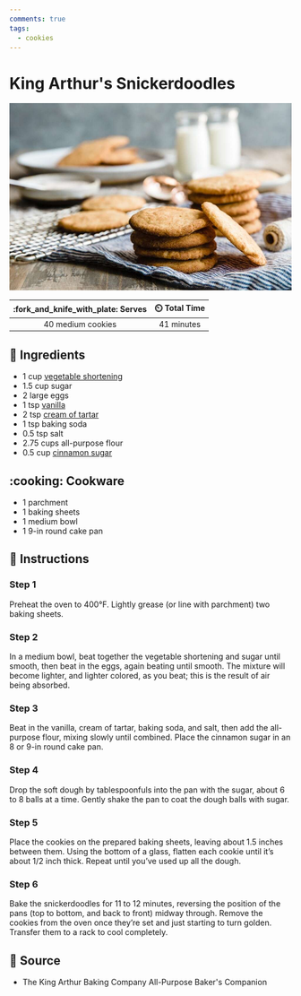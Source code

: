 ```yaml
---
comments: true
tags:
  - cookies
---
```

# King Arthur's Snickerdoodles

![King Arthur's Snickerdoodles](../assets/images/king-arthur's-snickerdoodles.jpg)

| :fork_and_knife_with_plate: Serves | :timer_clock: Total Time |
|:----------------------------------:|:-----------------------: |
| 40 medium cookies | 41 minutes |

## :salt: Ingredients

- 1 cup [vegetable shortening][4]
- 1.5 cup sugar
- 2 large eggs
- 1 tsp [vanilla][3]
- 2 tsp [cream of tartar][1]
- 1 tsp baking soda
- 0.5 tsp salt
- 2.75 cups all-purpose flour
- 0.5 cup [cinnamon sugar][2]

## :cooking: Cookware

- 1 parchment
- 1 baking sheets
- 1 medium bowl
- 1 9-in round cake pan

## :pencil: Instructions

### Step 1

Preheat the oven to 400°F. Lightly grease (or line with parchment) two baking sheets.

### Step 2

In a medium bowl, beat together the vegetable shortening and sugar until smooth, then beat in the eggs, again beating
until smooth. The mixture will become lighter, and lighter colored, as you beat; this is the result of air being
absorbed.

### Step 3

Beat in the vanilla, cream of tartar, baking soda, and salt, then add the all-purpose flour, mixing slowly until
combined. Place the cinnamon sugar in an 8 or 9-in round cake pan.

### Step 4

Drop the soft dough by tablespoonfuls into the pan with the sugar, about 6 to 8 balls at a time. Gently shake the pan to
coat the dough balls with sugar.

### Step 5

Place the cookies on the prepared baking sheets, leaving about 1.5 inches between them. Using the bottom of a glass,
flatten each cookie until it’s about 1/2 inch thick. Repeat until you’ve used up all the dough.

### Step 6

Bake the snickerdoodles for 11 to 12 minutes, reversing the position of the pans (top to bottom, and back to front)
midway through. Remove the cookies from the oven once they’re set and just starting to turn golden. Transfer them to a
rack to cool completely.

## :link: Source

- The King Arthur Baking Company All-Purpose Baker's Companion

[1]: <../reference/equivalents-and-substitutes.md#cream-of-tartar>
[2]: <../ingredients/cinnamon-sugar.md>
[3]: <../reference/equivalents-and-substitutes.md#vanilla>
[4]: <../reference/equivalents-and-substitutes.md#vegetable-shortening>
